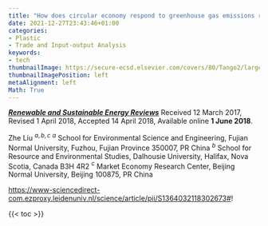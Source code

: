 ```yaml
---
title: "How does circular economy respond to greenhouse gas emissions reduction: An analysis of Chinese plastic recycling industries"
date: 2021-12-27T23:43:46+01:00
categories:
- Plastic
- Trade and Input-output Analysis 
keywords:
- tech
thumbnailImage: https://secure-ecsd.elsevier.com/covers/80/Tango2/large/13640321.jpg
thumbnailImagePosition: left
metaAlignment: left
Math: True
---
```

[***Renewable and Sustainable Energy Reviews***](https://www-sciencedirect-com.ezproxy.leidenuniv.nl/science/article/pii/S1364032118302673#!)
Received 12 March 2017, Revised 1 April 2018, Accepted 14 April 2018, Available online **1 June 2018**.
<!--more-->
Zhe Liu $^{a,b,c}$
$^a$ School for Environmental Science and Engineering, Fujian Normal University, Fuzhou, Fujian Province 350007, PR China
$^b$ School for Resource and Environmental Studies, Dalhousie University, Halifax, Nova Scotia, Canada B3H 4R2
$^c$ Market Economy Research Center, Beijing Normal University, Beijing 100875, PR China

https://www-sciencedirect-com.ezproxy.leidenuniv.nl/science/article/pii/S1364032118302673#!

{{< toc >}}
